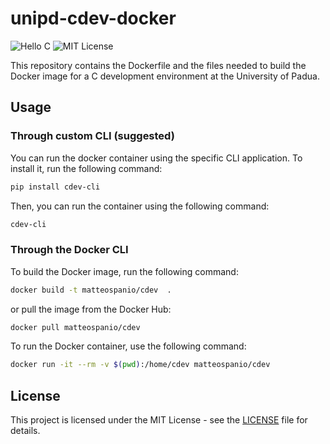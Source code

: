 # unipd-cdev-docker

![Hello C](https://img.shields.io/badge/Course-Introduction%20to%20C-blue)
![MIT License](https://img.shields.io/badge/License-MIT-green)

This repository contains the Dockerfile and the files needed to build the Docker image for a C development environment at the University of Padua.

## Usage

### Through custom CLI (suggested)
You can run the docker container using the specific CLI application. To install it, run the following command:

```bash
pip install cdev-cli
```

Then, you can run the container using the following command:

```bash
cdev-cli
```

### Through the Docker CLI
To build the Docker image, run the following command:

```bash
docker build -t matteospanio/cdev  .
```

or pull the image from the Docker Hub:

```bash
docker pull matteospanio/cdev
```

To run the Docker container, use the following command:

```bash
docker run -it --rm -v $(pwd):/home/cdev matteospanio/cdev
```

## License

This project is licensed under the MIT License - see the [LICENSE](LICENSE) file for details.
